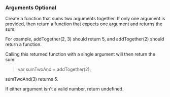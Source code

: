 ### Arguments Optional

Create a function that sums two arguments together. If only one argument is provided, then return a function that expects one argument and returns the sum.

For example, addTogether(2, 3) should return 5, and addTogether(2) should return a function.

Calling this returned function with a single argument will then return the sum:

> var sumTwoAnd = addTogether(2); 

sumTwoAnd(3) returns 5.

If either argument isn't a valid number, return undefined.